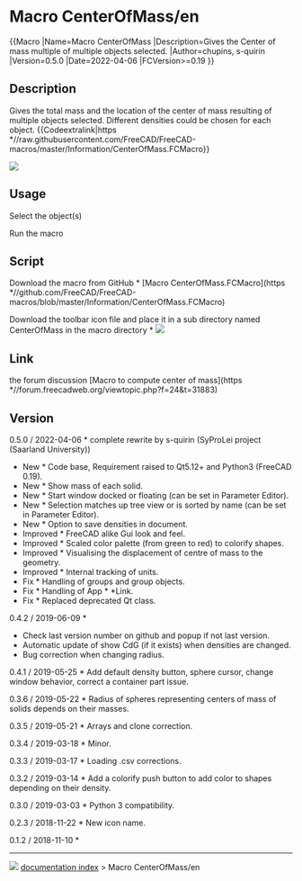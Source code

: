 # Macro CenterOfMass/en
{{Macro
|Name=Macro CenterOfMass
|Description=Gives the Center of mass multiple of multiple objects selected.
|Author=chupins, s-quirin
|Version=0.5.0
|Date=2022-04-06
|FCVersion>=0.19
}}

## Description

Gives the total mass and the location of the center of mass resulting of multiple objects selected. Different densities could be chosen for each object. {{Codeextralink|https   *//raw.githubusercontent.com/FreeCAD/FreeCAD-macros/master/Information/CenterOfMass.FCMacro}}

![](images/CenterOfMass_exemple.png )

## Usage

Select the object(s)

Run the macro

## Script

Download the macro from GitHub   * [Macro CenterOfMass.FCMacro](https   *//github.com/FreeCAD/FreeCAD-macros/blob/master/Information/CenterOfMass.FCMacro)

Download the toolbar icon file and place it in a sub directory named CenterOfMass in the macro directory   * ![](images/Macro_CenterOfMass.png )

## Link

the forum discussion [Macro to compute center of mass](https   *//forum.freecadweb.org/viewtopic.php?f=24&t=31883)

## Version

0.5.0 / 2022-04-06   * complete rewrite by s-quirin (SyProLei project (Saarland University))

-   New   * Code base, Requirement raised to Qt5.12+ and Python3 (FreeCAD 0.19).
-   New   * Show mass of each solid.
-   New   * Start window docked or floating (can be set in Parameter Editor).
-   New   * Selection matches up tree view or is sorted by name (can be set in Parameter Editor).
-   New   * Option to save densities in document.
-   Improved   * FreeCAD alike Gui look and feel.
-   Improved   * Scaled color palette (from green to red) to colorify shapes.
-   Improved   * Visualising the displacement of centre of mass to the geometry.
-   Improved   * Internal tracking of units.
-   Fix   * Handling of groups and group objects.
-   Fix   * Handling of App   *   *Link.
-   Fix   * Replaced deprecated Qt class.

0.4.2 / 2019-06-09   *

-   Check last version number on github and popup if not last version.
-   Automatic update of show CdG (if it exists) when densities are changed.
-   Bug correction when changing radius.

0.4.1 / 2019-05-25   * Add default density button, sphere cursor, change window behavior, correct a container part issue.

0.3.6 / 2019-05-22   * Radius of spheres representing centers of mass of solids depends on their masses.

0.3.5 / 2019-05-21   * Arrays and clone correction.

0.3.4 / 2019-03-18   * Minor.

0.3.3 / 2019-03-17   * Loading .csv corrections.

0.3.2 / 2019-03-14   * Add a colorify push button to add color to shapes depending on their density.

0.3.0 / 2019-03-03   * Python 3 compatibility.

0.2.3 / 2018-11-22   * New icon name.

0.1.2 / 2018-11-10   *



---
![](images/Right_arrow.png) [documentation index](../README.md) > Macro CenterOfMass/en
